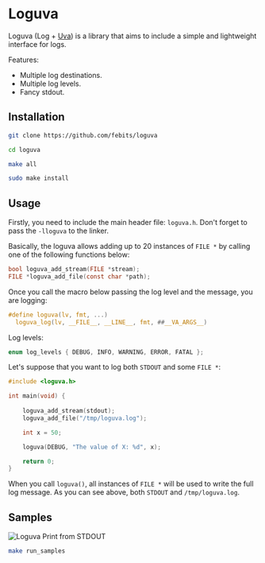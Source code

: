 # Loguva

Loguva (Log + [Uva](https://en.wikipedia.org/wiki/Grape)) is a library that aims to include a simple and lightweight interface for logs.

Features:
- Multiple log destinations.
- Multiple log levels.
- Fancy stdout.

## Installation

```bash
git clone https://github.com/febits/loguva
```

```bash
cd loguva
```

```bash
make all
```

```bash
sudo make install
```

## Usage

Firstly, you need to include the main header file: `loguva.h`. Don't forget to pass the `-lloguva` to the linker.

Basically, the loguva allows adding up to 20 instances of `FILE *` by calling one of the following functions below:

```c
bool loguva_add_stream(FILE *stream);
FILE *loguva_add_file(const char *path);
```

Once you call the macro below passing the log level and the message, you are logging:

```c
#define loguva(lv, fmt, ...)                                                   \
  loguva_log(lv, __FILE__, __LINE__, fmt, ##__VA_ARGS__)
```

Log levels:

```c
enum log_levels { DEBUG, INFO, WARNING, ERROR, FATAL };
```

Let's suppose that you want to log both `STDOUT` and some `FILE *`:

```c
#include <loguva.h>

int main(void) {
    
    loguva_add_stream(stdout);
    loguva_add_file("/tmp/loguva.log");

    int x = 50;

    loguva(DEBUG, "The value of X: %d", x);

    return 0;
}
```

When you call `loguva()`, all instances of `FILE *` will be used to write the full log message. As you can see above, both `STDOUT` and `/tmp/loguva.log`.

## Samples

![Loguva Print from STDOUT](https://imgur.com/USVkiUl.png)

```bash
make run_samples
```
